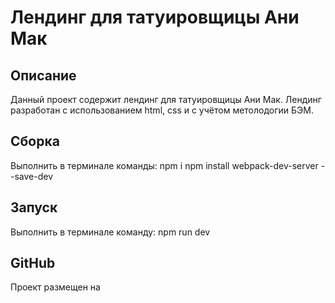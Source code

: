 # Лендинг для татуировщицы Ани Мак
## Описание
Данный проект содержит лендинг для татуировщицы Ани Мак. Лендинг разработан с использованием html, css и с учётом метолодогии БЭМ.

## Сборка
Выполнить в терминале команды:
npm i
npm install webpack-dev-server --save-dev

## Запуск
Выполнить в терминале команду: npm run dev

## GitHub
Проект размещен на 